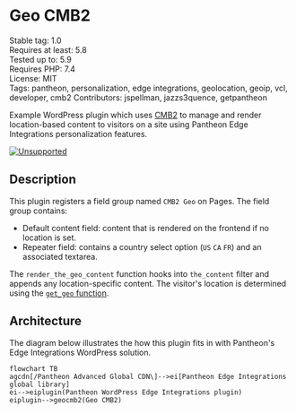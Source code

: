 # Geo CMB2

Stable tag: 1.0  
Requires at least: 5.8  
Tested up to: 5.9  
Requires PHP: 7.4  
License: MIT  
Tags: pantheon, personalization, edge integrations, geolocation, geoip, vcl, developer, cmb2
Contributors: jspellman, jazzs3quence, getpantheon

Example WordPress plugin which uses [CMB2](https://github.com/CMB2) to manage and render location-based content to visitors on a site using Pantheon Edge Integrations personalization features.

[![Unsupported](https://img.shields.io/badge/pantheon-unsupported-yellow?logo=pantheon&color=FFDC28)](https://pantheon.io/docs/oss-support-levels#unsupported)

## Description

This plugin registers a field group named `CMB2 Geo` on Pages. The field group contains:

- Default content field: content that is rendered on the frontend if no location is set.
- Repeater field: contains a country select option (`US` `CA` `FR`) and an associated textarea.

The `render_the_geo_content` function hooks into `the_content` filter and appends any location-specific content. The visitor's location is determined using the [`get_geo` function](https://github.com/pantheon-systems/pantheon-wordpress-edge-integrations/blob/main/inc/geo.php#L25).

## Architecture

The diagram below illustrates the how this plugin fits in with Pantheon's Edge Integrations WordPress solution.

```mermaid
flowchart TB
agcdn[/Pantheon Advanced Global CDN\]-->ei[Pantheon Edge Integrations global library]
ei-->eiplugin(Pantheon WordPress Edge Integrations plugin)
eiplugin-->geocmb2(Geo CMB2)
```

